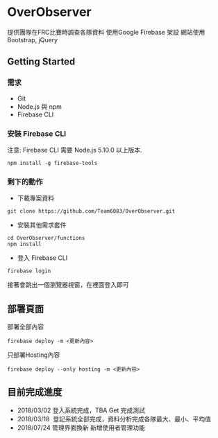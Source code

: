 # OverObserver
提供團隊在FRC比賽時調查各隊資料
使用Google Firebase 架設
網站使用 Bootstrap, jQuery

## Getting Started

### 需求

* Git
* Node.js 與 npm
* Firebase CLI

### 安裝 Firebase CLI

注意: Firebase CLI 需要 Node.js 5.10.0 以上版本.
```
npm install -g firebase-tools
```

### 剩下的動作

* 下載專案資料

```
git clone https://github.com/Team6083/OverObserver.git
```
* 安裝其他需求套件
```
cd OverObserver/functions
npm install
```
* 登入 Firebase CLI
```
firebase login
```
接著會跳出一個瀏覽器視窗，在裡面登入即可

## 部署頁面

部署全部內容
```
firebase deploy -m <更新內容>
```
只部署Hosting內容
```
firebase deploy --only hosting -m <更新內容>
```

## 目前完成進度

* 2018/03/02  登入系統完成，TBA Get 完成測試
* 2018/03/18  登記系統全部完成，資料分析完成各隊最大、最小、平均值
* 2018/07/24  管理界面換新 新增使用者管理功能
